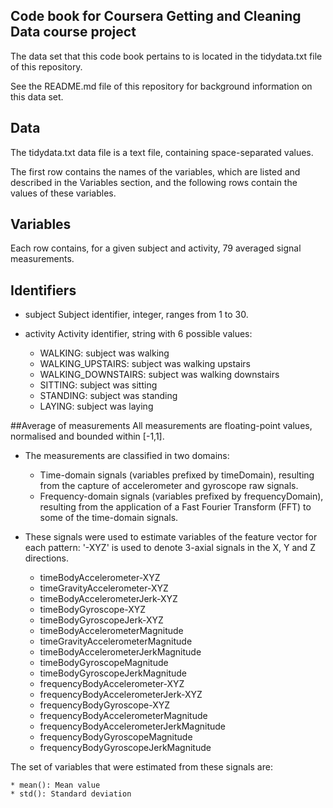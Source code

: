 ## Code book for Coursera Getting and Cleaning Data course project

The data set that this code book pertains to is located in the tidydata.txt file of this repository.

See the README.md file of this repository for background information on this data set.

## Data
The tidydata.txt data file is a text file, containing space-separated values.

The first row contains the names of the variables, which are listed and described in the 
Variables section, and the following rows contain the values of these variables.

## Variables
Each row contains, for a given subject and activity, 79 averaged signal measurements.

## Identifiers
* subject
    Subject identifier, integer, ranges from 1 to 30.

* activity
    Activity identifier, string with 6 possible values:
  
    * WALKING: subject was walking
    * WALKING_UPSTAIRS: subject was walking upstairs
    * WALKING_DOWNSTAIRS: subject was walking downstairs
    * SITTING: subject was sitting
    * STANDING: subject was standing
    * LAYING: subject was laying
    
##Average of measurements
    All measurements are floating-point values, normalised and bounded within [-1,1].
    
* The measurements are classified in two domains:
      
  * Time-domain signals (variables prefixed by timeDomain), resulting from the capture of accelerometer and gyroscope raw signals.
  * Frequency-domain signals (variables prefixed by frequencyDomain), resulting from the application of a Fast Fourier Transform (FFT) to some of the time-domain signals.

* These signals were used to estimate variables of the feature vector for each pattern:
  '-XYZ' is used to denote 3-axial signals in the X, Y and Z directions.

    * timeBodyAccelerometer-XYZ
    * timeGravityAccelerometer-XYZ
    * timeBodyAccelerometerJerk-XYZ
    * timeBodyGyroscope-XYZ
    * timeBodyGyroscopeJerk-XYZ
    * timeBodyAccelerometerMagnitude
    * timeGravityAccelerometerMagnitude
    * timeBodyAccelerometerJerkMagnitude
    * timeBodyGyroscopeMagnitude
    * timeBodyGyroscopeJerkMagnitude
    * frequencyBodyAccelerometer-XYZ
    * frequencyBodyAccelerometerJerk-XYZ
    * frequencyBodyGyroscope-XYZ
    * frequencyBodyAccelerometerMagnitude
    * frequencyBodyAccelerometerJerkMagnitude
    * frequencyBodyGyroscopeMagnitude
    * frequencyBodyGyroscopeJerkMagnitude
    
The set of variables that were estimated from these signals are:
      
    * mean(): Mean value
    * std(): Standard deviation    
    
